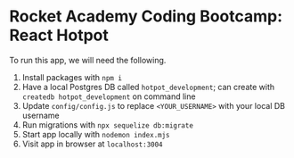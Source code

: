 # Rocket Academy Coding Bootcamp: React Hotpot

To run this app, we will need the following.

1. Install packages with `npm i`
2. Have a local Postgres DB called `hotpot_development`; can create with `createdb hotpot_development` on command line
3. Update `config/config.js` to replace `<YOUR_USERNAME>` with your local DB username
4. Run migrations with `npx sequelize db:migrate`
5. Start app locally with `nodemon index.mjs`
6. Visit app in browser at `localhost:3004`
